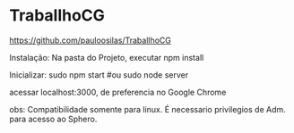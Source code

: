 # TraballhoCG

https://github.com/pauloosilas/TraballhoCG

Instalação:
  Na pasta do Projeto, executar npm install
  
 Inicializar:
   sudo npm start
   #ou
   sudo node server
   
   acessar localhost:3000, de preferencia no Google Chrome
   
  obs: Compatibilidade somente para linux. É necessario privilegios de Adm. para acesso ao Sphero.  
   
